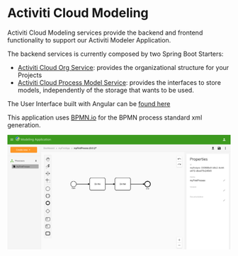 # Activiti Cloud Modeling
Activiti Cloud Modeling services provide the backend and frontend functionality to support our Activiti Modeler Application. 

The backend services is currently composed by two Spring Boot Starters:
* [Activiti Cloud Org Service](https://github.com/activiti/activiti-cloud-org-service): provides the organizational structure for your Projects
* [Activiti Cloud Process Model Service](https://github.com/activiti/activiti-cloud-process-model-service): provides the interfaces to store models, independently of the storage that wants to be used.

The User Interface built with Angular can be [found here](https://github.com/activiti/activiti-modeling-app)

This application uses [BPMN.io](http://bpmn.io) for the BPMN process standard xml generation. 

![New process modeling experience](../.gitbook/assets/screenshot-2018-12-21-at-15.13.44.png)